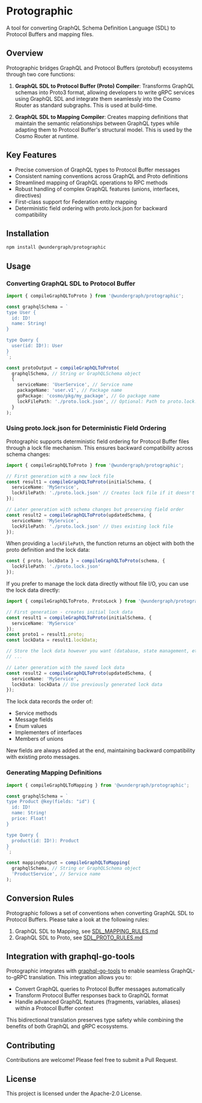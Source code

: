 # Protographic

A tool for converting GraphQL Schema Definition Language (SDL) to Protocol Buffers and mapping files.

## Overview

Protographic bridges GraphQL and Protocol Buffers (protobuf) ecosystems through two core functions:

1. **GraphQL SDL to Protocol Buffer (Proto) Compiler**: Transforms GraphQL schemas into Proto3 format, allowing developers to write gRPC services using GraphQL SDL and integrate them seamlessly into the Cosmo Router as standard subgraphs. This is used at build-time.

2. **GraphQL SDL to Mapping Compiler**: Creates mapping definitions that maintain the semantic relationships between GraphQL types while adapting them to Protocol Buffer's structural model. This is used by the Cosmo Router at runtime.

## Key Features

- Precise conversion of GraphQL types to Protocol Buffer messages
- Consistent naming conventions across GraphQL and Proto definitions
- Streamlined mapping of GraphQL operations to RPC methods
- Robust handling of complex GraphQL features (unions, interfaces, directives)
- First-class support for Federation entity mapping
- Deterministic field ordering with proto.lock.json for backward compatibility

## Installation

```bash
npm install @wundergraph/protographic
```

## Usage

### Converting GraphQL SDL to Protocol Buffer

```typescript
import { compileGraphQLToProto } from '@wundergraph/protographic';

const graphqlSchema = `
type User {
  id: ID!
  name: String!
}

type Query {
  user(id: ID!): User
}
`;

const protoOutput = compileGraphQLToProto(
  graphqlSchema, // String or GraphQLSchema object
  {
    serviceName: 'UserService', // Service name
    packageName: 'user.v1', // Package name
    goPackage: 'cosmo/pkg/my_package', // Go package name
    lockFilePath: './proto.lock.json', // Optional: Path to proto.lock.json for deterministic field ordering
  }
);
```

### Using proto.lock.json for Deterministic Field Ordering

Protographic supports deterministic field ordering for Protocol Buffer files through a lock file mechanism. This ensures backward compatibility across schema changes:

```typescript
import { compileGraphQLToProto } from '@wundergraph/protographic';

// First generation with a new lock file
const result1 = compileGraphQLToProto(initialSchema, {
  serviceName: 'MyService',
  lockFilePath: './proto.lock.json' // Creates lock file if it doesn't exist
});

// Later generation with schema changes but preserving field order
const result2 = compileGraphQLToProto(updatedSchema, {
  serviceName: 'MyService',
  lockFilePath: './proto.lock.json' // Uses existing lock file
});
```

When providing a `lockFilePath`, the function returns an object with both the proto definition and the lock data:

```typescript
const { proto, lockData } = compileGraphQLToProto(schema, { 
  lockFilePath: './proto.lock.json' 
});
```

If you prefer to manage the lock data directly without file I/O, you can use the lock data directly:

```typescript
import { compileGraphQLToProto, ProtoLock } from '@wundergraph/protographic';

// First generation - creates initial lock data
const result1 = compileGraphQLToProto(initialSchema, {
  serviceName: 'MyService'
});
const proto1 = result1.proto;
const lockData = result1.lockData;

// Store the lock data however you want (database, state management, etc.)
// ...

// Later generation with the saved lock data
const result2 = compileGraphQLToProto(updatedSchema, {
  serviceName: 'MyService',
  lockData: lockData // Use previously generated lock data
});
```

The lock data records the order of:
- Service methods
- Message fields
- Enum values
- Implementers of interfaces
- Members of unions

New fields are always added at the end, maintaining backward compatibility with existing proto messages.

### Generating Mapping Definitions

```typescript
import { compileGraphQLToMapping } from '@wundergraph/protographic';

const graphqlSchema = `
type Product @key(fields: "id") {
  id: ID!
  name: String!
  price: Float!
}

type Query {
  product(id: ID!): Product
}
`;

const mappingOutput = compileGraphQLToMapping(
  graphqlSchema, // String or GraphQLSchema object
  'ProductService', // Service name
);
```

## Conversion Rules

Protographic follows a set of conventions when converting GraphQL SDL to Protocol Buffers. Please take a look at the following rules:

1. GraphQL SDL to Mapping, see [SDL_MAPPING_RULES.md](SDL_MAPPING_RULES.md)
2. GraphQL SDL to Proto, see [SDL_PROTO_RULES.md](SDL_PROTO_RULES.md)

## Integration with graphql-go-tools

Protographic integrates with [graphql-go-tools](https://github.com/wundergraph/graphql-go-tools) to enable seamless GraphQL-to-gRPC translation. This integration allows you to:

- Convert GraphQL queries to Protocol Buffer messages automatically
- Transform Protocol Buffer responses back to GraphQL format
- Handle advanced GraphQL features (fragments, variables, aliases) within a Protocol Buffer context

This bidirectional translation preserves type safety while combining the benefits of both GraphQL and gRPC ecosystems.

## Contributing

Contributions are welcome! Please feel free to submit a Pull Request.

## License

This project is licensed under the Apache-2.0 License.

